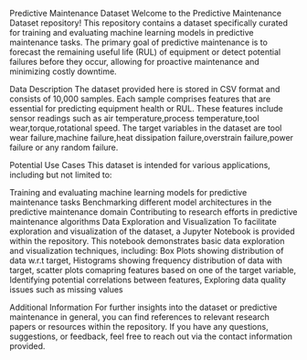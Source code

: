 Predictive Maintenance Dataset
Welcome to the Predictive Maintenance Dataset repository! This repository contains a dataset specifically curated for training and evaluating machine learning models in predictive maintenance tasks. 
The primary goal of predictive maintenance is to forecast the remaining useful life (RUL) of equipment or detect potential failures before they occur, allowing for proactive maintenance and minimizing costly downtime.

Data Description
The dataset provided here is stored in CSV format and consists of 10,000 samples. Each sample comprises features that are essential for predicting equipment health or RUL.
These features include sensor readings such as air temperature,process temperature,tool wear,torque,rotational speed.
The target variables in the dataset are tool wear failure,machine failure,heat dissipation failure,overstrain failure,power failure or any random failure.

Potential Use Cases
This dataset is intended for various applications, including but not limited to:

Training and evaluating machine learning models for predictive maintenance tasks
Benchmarking different model architectures in the predictive maintenance domain
Contributing to research efforts in predictive maintenance algorithms
Data Exploration and Visualization
To facilitate exploration and visualization of the dataset, a Jupyter Notebook is provided within the repository. This notebook demonstrates basic data exploration and visualization techniques, including:
Box Plots showing distribution of data w.r.t target,
Histograms showing frequency distribution of data with target,
scatter plots comapring features based on one of the target variable,
Identifying potential correlations between features,
Exploring data quality issues such as missing values

Additional Information
For further insights into the dataset or predictive maintenance in general, you can find references to relevant research papers or resources within the repository.
If you have any questions, suggestions, or feedback, feel free to reach out via the contact information provided.
